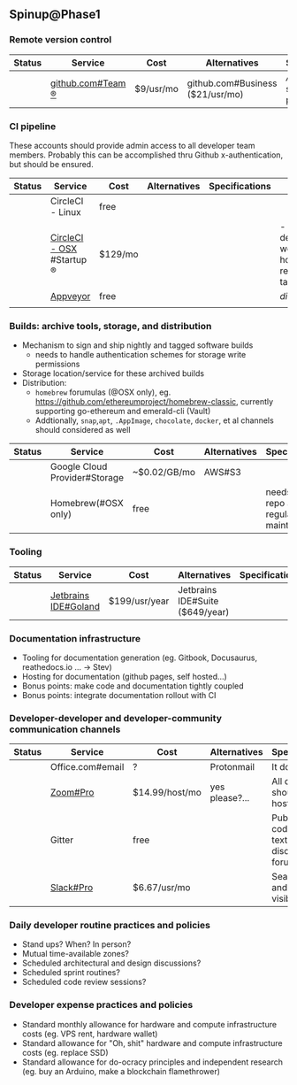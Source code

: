## Spinup@Phase1

### Remote version control

| Status | Service                                                                | Cost      | Alternatives                     | Specifications                      | TODO            | Related | ? |
|--------|------------------------------------------------------------------------|-----------|----------------------------------|-------------------------------------|-----------------|---------|---|
|        | [ github.com#Team :registered: ](https://github.com/organizations/new) | $9/usr/mo | github.com#Business ($21/usr/mo) | _All_ devs should have push access+ | - [ ] namespace |         |   |

### CI pipeline

These accounts should provide admin access to all developer team members. Probably this can be accomplished thru Github x-authentication, but should be ensured.

| Status | Service                                                                          | Cost    | Alternatives | Specifications | TODO                                                       | Related | ? |
|--------|----------------------------------------------------------------------------------|---------|--------------|----------------|------------------------------------------------------------|---------|---|
|        | CircleCI - Linux                                                                 | free    |              |                |                                                            |         |   |
|        | [CircleCI - OSX ](https://circleci.com/pricing/#build-os-x)#Startup :registered: | $129/mo |              |                | - [ ] dev:build workspaces, hook up to repos we'll take on |         |   |
|        | [Appveyor](https://www.appveyor.com/pricing/)                                    | free    |              |                | _ditto_                                                    |         |   |
|        |                                                                                  |         |              |                |                                                            |         |   |

### Builds: archive tools, storage, and distribution

- Mechanism to sign and ship nightly and tagged software builds
  + needs to handle authentication schemes for storage write permissions
- Storage location/service for these archived builds
- Distribution:
  + `homebrew` forumulas (@OSX only), eg. https://github.com/ethereumproject/homebrew-classic, currently supporting go-ethereum and emerald-cli (Vault)
  + Addtionally, `snap`,`apt`, `.AppImage`, `chocolate`, `docker`, et al channels should considered as well

| Status | Service                       | Cost         | Alternatives | Specifications                              | TODO | Related | ? |
|--------|-------------------------------|--------------|--------------|---------------------------------------------|------|---------|---|
|        | Google Cloud Provider#Storage | ~$0.02/GB/mo | AWS#S3       |                                             |      |         |   |
|        | Homebrew(#OSX only)           | free         |              | needs a github repo and regular maintenance |      |         |   |


### Tooling 

| Status | Service                                                                      | Cost          | Alternatives                    | Specifications | TODO | Related | ? |
|--------|------------------------------------------------------------------------------|---------------|---------------------------------|----------------|------|---------|---|
|        | [Jetbrains IDE#Goland](https://www.jetbrains.com/go/buy/#edition=commercial) | $199/usr/year | Jetbrains IDE#Suite ($649/year) |                |      |         |   |


### Documentation infrastructure 

- Tooling for documentation generation (eg. Gitbook, Docusaurus, reathedocs.io ... -> Stev)
- Hosting for documentation (github pages, self hosted...)
- Bonus points: make code and documentation tightly coupled
- Bonus points: integrate documentation rollout with CI

### Developer-developer and developer-community communication channels 

| Status | Service                                                  | Cost           | Alternatives   | Specifications                                         | TODO | Related | ? |
|--------|----------------------------------------------------------|----------------|----------------|--------------------------------------------------------|------|---------|---|
|        | Office.com#email                                         | ?              | Protonmail     | It does email                                          |      |         |   |
|        | [Zoom#Pro](https://zoom.us/pricing)                      | $14.99/host/mo | yes please?... | All devs should be hosts                               |      |         |   |
|        | Gitter                                                   | free           |                | Public facing code-centric text-based discussion forum |      |         |   |
|        | [Slack#Pro](https://ethereumclassiclabs.slack.com/plans) | $6.67/usr/mo   |                | Searchable and always-visible history                  |      |         |   |

### Daily developer routine practices and policies 
- Stand ups? When? In person?
- Mutual time-available zones?
- Scheduled architectural and design discussions?
- Scheduled sprint routines?
- Scheduled code review sessions?

### Developer expense practices and policies 
- Standard monthly allowance for hardware and compute infrastructure costs (eg. VPS rent, hardware wallet)
- Standard allowance for "Oh, shit" hardware and compute infrastructure costs (eg. replace SSD)
- Standard allowance for do-ocracy principles and independent research (eg. buy an Arduino, make a blockchain flamethrower)

